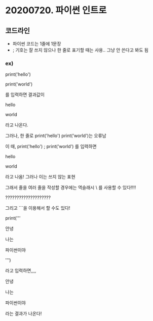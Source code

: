 # 20200720. 파이썬 인트로

## 코드라인

- 파이썬 코드는 1줄에 1문장
- ; 기호는 잘 쓰지 않으나 한 줄로 표기할 때는 사용.. 그냥 안 쓴다고 봐도 됨



### ex)

print('hello')

print('world')

를 입력하면 결과값이

hello

world

라고 나온다. 

그러나, 한 줄로 print('hello') print('world')는 오류남

이 때, print('hello') ; print('world') 를 입력하면

hello

world 

라고 나옴! 그러나 이는 쓰지 않는 표현

그래서 줄을 여러 줄을 작성할 경우에는 역슬래시 \ 를 사용할 수 있다!!!!

????????????????????





그리고 ```을 이용해서 할 수도 있다!

print('''

안녕

나는

파이썬이야

''')

라고 입력하면,,,,

안녕

나는

파이썬이야

라는 결과가 나온다!



